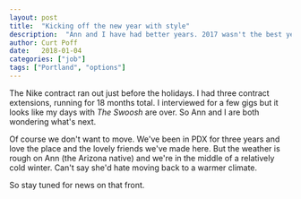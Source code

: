 ```yaml
---
layout: post
title:  "Kicking off the new year with style"
description:  "Ann and I have had better years. 2017 wasn't the best year on record, and we're weighing our options."
author: Curt Poff
date:   2018-01-04
categories: ["job"]
tags: ["Portland", "options"]
---
```


The Nike contract ran out just before the holidays. I had three contract extensions, running for 18 months total. I interviewed for a few gigs but it looks like my days with *The Swoosh* are over. So Ann and I are both wondering what's next. 

<!--more-->

Of course we don't want to move. We've been in PDX for three years and love the place and the lovely friends we've made here. But the weather is rough on Ann (the Arizona native) and we're in the middle of a relatively cold winter. Can't say she'd hate moving back to a warmer climate.

So stay tuned for news on that front.

